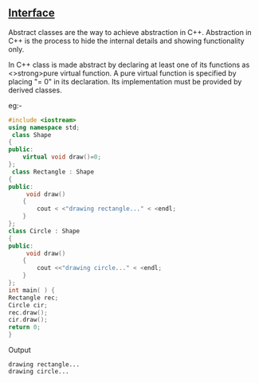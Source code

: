 ## <u>Interface</u>

Abstract classes are the way to achieve abstraction in C++. Abstraction in C++ is the process to hide the internal details and showing functionality only.

In C++ class is made abstract by declaring at least one of its functions as <>strong>pure virtual function. A pure virtual function is specified by placing "= 0" in its declaration. Its implementation must be provided by derived classes.

eg:-

```c++
#include <iostream>  
using namespace std;  
 class Shape    
{    
public:   
    virtual void draw()=0;    
};    
 class Rectangle : Shape    
{    
public:  
     void draw()    
    {    
        cout < <"drawing rectangle..." < <endl;    
    }    
};    
class Circle : Shape    
{    
public:  
     void draw()    
    {    
        cout <<"drawing circle..." < <endl;    
    }    
};    
int main( ) {  
Rectangle rec;  
Circle cir;  
rec.draw();    
cir.draw();   
return 0;  
}  
```

Output

```
drawing rectangle...
drawing circle...
```